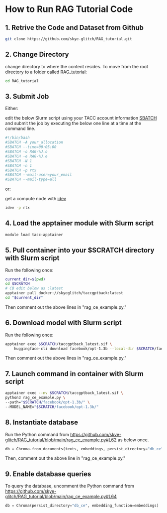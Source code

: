 # How to Run RAG Tutorial Code

## 1. Retrive the Code and Dataset from Github

```bash
git clone https://github.com/skye-glitch/RAG_tutorial.git
```
## 2. Change Directory

change directory to where the content resides. To move from the root directory to a folder called RAG_tutorial:

```bash
cd RAG_tutorial
```

## 3. Submit Job

Either: 

edit the below Slurm script using your TACC account information [SBATCH](https://tacc.github.io/TeachingWithTACC/02.running_jobs/) and submit the job by executing the below one line at a time at the command line.

```bash
#!/bin/bash
#SBATCH -A your_allocation
#SBATCH --time=00:05:00
#SBATCH -o RAG-%J.o
#SBATCH -e RAG-%J.e
#SBATCH -N 1
#SBATCH -n 1
#SBATCH -p rtx
#SBATCH --mail-user=your_email
#SBATCH --mail-type=all
```

or:

get a compute node with [idev](https://docs.tacc.utexas.edu/software/idev/) 

```bash
idev -p rtx
```

## 4. Load the apptainer module with Slurm script

```bash
module load tacc-apptainer
```

## 5. Pull container into your $SCRATCH directory with Slurm script
Run the following once:

```bash
current_dir=$(pwd)
cd $SCRATCH
# CB edit below as :latest
apptainer pull docker://skyeglitch/taccgptback:latest
cd "$current_dir"
```
Then comment out the above lines in "rag_ce_example.py."

## 6. Download model with Slurm script
Run the following once:

```bash
apptainer exec $SCRATCH/taccgptback_latest.sif \
    huggingface-cli download facebook/opt-1.3b --local-dir $SCRATCH/facebook/opt-1.3b/
```

Then comment out the above lines in "rag_ce_example.py."

## 7. Launch command in container with Slurm script

```bash
apptainer exec --nv $SCRATCH/taccgptback_latest.sif \
python3 rag_ce_example.py \
--path="$SCRATCH/facebook/opt-1.3b/" \
--MODEL_NAME="$SCRATCH/facebook/opt-1.3b/" 
```

## 8. Instantiate database

Run the Python command from https://github.com/skye-glitch/RAG_tutorial/blob/main/rag_ce_example.py#L62 as below once.

```python
db = Chroma.from_documents(texts, embeddings, persist_directory="db_ce")
```

Then, comment out the above line in "rag_ce_example.py."  

## 9. Enable database queries

To query the database, uncomment the Python command from https://github.com/skye-glitch/RAG_tutorial/blob/main/rag_ce_example.py#L64

```python
db = Chroma(persist_directory="db_ce", embedding_function=embeddings)
```

